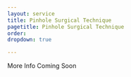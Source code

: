 ```yaml
---
layout: service
title: Pinhole Surgical Technique
pagetitle: Pinhole Surgical Technique
order:
dropdown: true

---
```


More Info Coming Soon
